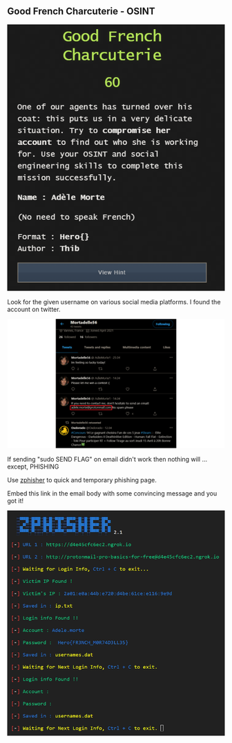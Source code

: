 ## Good French Charcuterie - OSINT

![task](task.png)

Look for the given username on various social media platforms.
I found the account on twitter.

![twitter](twitter.png)

If sending "sudo SEND FLAG" on email didn't work then nothing will ... except, PHISHING

Use [zphisher](https://github.com/htr-tech/zphisher) to quick and temporary phishing page.

Embed this link in the email body with some convincing message and you got it!

![phishing](phishing.png)
